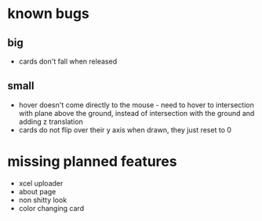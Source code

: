# known bugs
## big
* cards don't fall when released
## small
* hover doesn't come directly to the mouse - need to hover to intersection with plane above the ground, instead of intersection with the ground and adding z translation
* cards do not flip over their y axis when drawn, they just reset to 0

# missing planned features
* xcel uploader
* about page
* non shitty look
* color changing card